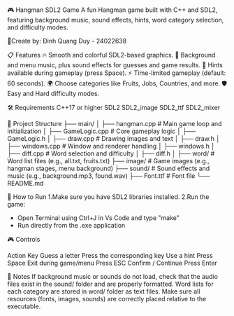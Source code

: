 🎮 Hangman SDL2 Game
A fun Hangman game built with C++ and SDL2, featuring background music, sound effects, hints, word category selection, and difficulty modes.

📜Create by: Đinh Quang Duy - 24022638

📋 Features
🔥 Smooth and colorful SDL2-based graphics.
🎵 Background and menu music, plus sound effects for guesses and game results.
🧠 Hints available during gameplay (press Space).
⚡ Time-limited gameplay (default: 60 seconds).
🌍 Choose categories like Fruits, Jobs, Countries, and more.
🛡️ Easy and Hard difficulty modes.


🛠 Requirements
C++17 or higher
SDL2
SDL2_image
SDL2_ttf
SDL2_mixer


📂 Project Structure
├── main/
│   ├── hangman.cpp        # Main game loop and initialization
│   ├── GameLogic.cpp      # Core gameplay logic
│   ├── GameLogic.h
│   ├── draw.cpp           # Drawing images and text
│   ├── draw.h
│   ├── windows.cpp        # Window and renderer handling
│   ├── windows.h
│   ├── diff.cpp           # Word selection and difficulty
│   ├── diff.h
│
├── word/                  # Word list files (e.g., all.txt, fruits.txt)
├── image/                 # Game images (e.g., hangman stages, menu background)
├── sound/                 # Sound effects and music (e.g., background.mp3, found.wav)
├── Font.ttf               # Font file
└── README.md



🚀 How to Run
1.Make sure you have SDL2 libraries installed.
2.Run the game: 
+ Open Terminal using Ctrl+J in Vs Code and type "make"
+ Run directly from the .exe application

🎮 Controls

Action	                    Key
Guess a letter	            Press the corresponding key
Use a hint          	    Press Space
Exit during game/menu	    Press ESC
Confirm / Continue	        Press Enter


💬 Notes
If background music or sounds do not load, check that the audio files exist in the sound/ folder and are properly formatted.
Word lists for each category are stored in word/ folder as text files.
Make sure all resources (fonts, images, sounds) are correctly placed relative to the executable.

